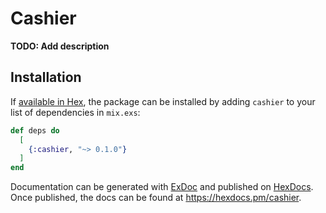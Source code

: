 # Cashier

**TODO: Add description**

## Installation

If [available in Hex](https://hex.pm/docs/publish), the package can be installed
by adding `cashier` to your list of dependencies in `mix.exs`:

```elixir
def deps do
  [
    {:cashier, "~> 0.1.0"}
  ]
end
```

Documentation can be generated with [ExDoc](https://github.com/elixir-lang/ex_doc)
and published on [HexDocs](https://hexdocs.pm). Once published, the docs can
be found at <https://hexdocs.pm/cashier>.

